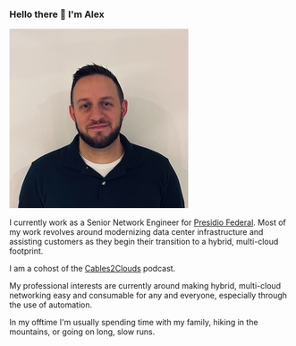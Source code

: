 ### Hello there 👋 I'm Alex

![profile pic](/static/about/profile.jpeg)

I currently work as a Senior Network Engineer for [Presidio Federal](https://presidiofederal.com). Most of my work revolves around modernizing data center infrastructure and assisting customers as they begin their transition to a hybrid, multi-cloud footprint. 

I am a cohost of the [Cables2Clouds](https://www.cables2clouds.com) podcast.

My professional interests are currently around making hybrid, multi-cloud networking easy and consumable for any and everyone, especially through the use of automation.

In my offtime I'm usually spending time with my family, hiking in the mountains, or going on long, slow runs.
